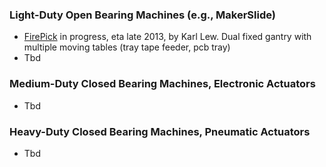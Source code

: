 ### Light-Duty Open Bearing Machines (e.g., MakerSlide)
* [FirePick](http://www.firepick.org) in progress, eta late 2013, by Karl Lew. Dual fixed gantry with multiple moving tables (tray tape feeder, pcb tray)
* Tbd

### Medium-Duty Closed Bearing Machines, Electronic Actuators
* Tbd

### Heavy-Duty Closed Bearing Machines, Pneumatic Actuators
* Tbd
